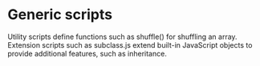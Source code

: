Generic scripts
===
Utility scripts define functions
such as shuffle() for shuffling an array.
Extension scripts such as subclass.js extend built-in JavaScript
objects to provide additional features, such
as inheritance.
